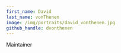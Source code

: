 ```yaml
---
first_name: David
last_name: vonThenen
image: /img/portraits/david_vonthenen.jpg
github_handle: dvonthenen
---
```

Maintainer